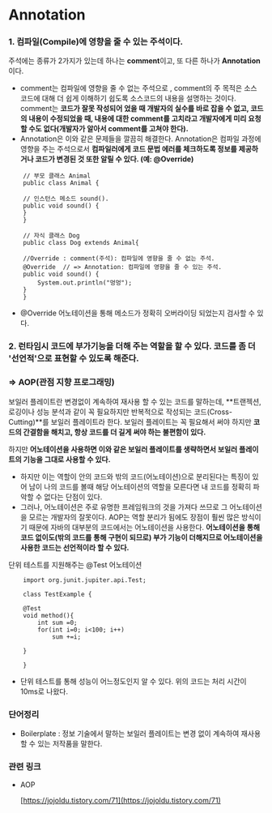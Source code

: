 # Annotation

### 1. 컴파일(Compile)에 영향을 줄 수 있는 주석이다.

주석에는 종류가 2가지가 있는데 하나는 **comment**이고, 또 다른 하나가 **Annotation**이다.



- comment는 컴파일에 영향을 줄 수 없는 주석으로 , comment의 주 목적은 소스코드에 대해 더 쉽게 이해하기 쉽도록 소스코드의 내용을 설명하는 것이다. comment는 **코드가 잘못 작성되어 었을 때 개발자의 실수를 바로 잡을 수 없고, 코드의 내용이 수정되었을 때, 내용에 대한 comment를 고치라고 개발자에게 미리 요청할 수도 없다(개발자가 알아서 comment를 고쳐야 한다).**
- Annotation은 이와 같은 문제들을 깔끔히 해결한다. Annotation은 컴파일 과정에 영향을 주는 주석으로서 **컴파일러에게 코드 문법 에러를 체크하도록 정보를 제공하거나 코드가 변경된 것 또한 알릴 수 있다.  (예: @Override)**


```
    // 부모 클래스 Animal
    public class Animal {

    // 인스턴스 메소드 sound().
    public void sound() {
    }
    }

    // 자식 클래스 Dog
    public class Dog extends Animal{

    //Override : comment(주석): 컴파일에 영향을 줄 수 없는 주석.
    @Override  // => Annotation: 컴파일에 영향을 줄 수 있는 주석.
    public void sound() {
        System.out.println("멍멍");
    }
    }
```
- @Override 어노테이션을 통해 메소드가 정확히 오버라이딩 되었는지 검사할 수 있다.

### 2. 런타임시 코드에 부가기능을 더해 주는 역할을 할 수 있다. 코드를 좀 더 '선언적'으로 표현할 수 있도록 해준다.

### ⇒ AOP(관점 지향 프로그래밍)



보일러 플레이트란 변경없이 계속하여 재사용 할 수 있는 코드를 말하는데, **트랜젝션, 로깅이나 성능 분석과 같이 꼭 필요하지만 반복적으로 작성되는 코드(Cross-Cutting)**를 보일러 플레이트라 한다. 보일러 플레이트는 꼭 필요해서 써야 하지만 **코드의 간결함을 해치고, 항상 코드를 더 길게 써야 하는 불편함이 있다.**

하지만 **어노테이션을 사용하면 이와 같은 보일러 플레이트를 생략하면서 보일러 플레이트의 기능을 그대로 사용할 수 있다.**

- 하지만 이는 역할이 안의 코드와 밖의 코드(어노테이션)으로 분리된다는 특징이 있어 남이 나의 코드를 볼때 해당 어노테이션의 역할을 모른다면 내 코드를 정확히 파악할 수 없다는 단점이 있다.
- 그러나, 어노테이션은 주로 유명한 프레임워크의 것을 가져다 쓰므로 그 어노테이션을 모르는 개발자의 잘못이다. AOP는 역할 분리가 됨에도 장점이 훨씬 많은 방식이기 때문에 자바의 대부분의 코드에서는 어노테이션을 사용한다. **어노테이션을 통해 코드 없이도(밖의 코드를 통해 구현이 되므로) 부가 기능이 더해지므로 어노테이션을 사용한 코드는 선언적이라 할 수 있다.**

단위 테스트를 지원해주는 @Test 어노테이션
```
    import org.junit.jupiter.api.Test;

    class TestExample {

    @Test
    void method(){
        int sum =0;
        for(int i=0; i<100; i++)
            sum +=i;

    }

    }
```
- 단위 테스트를 통해 성능이 어느정도인지 알 수 있다. 위의 코드는 처리 시간이 10ms로 나왔다.



### 단어정리

- Boilerplate : 정보 기술에서 말하는 보일러 플레이트는 변경 없이 계속하여 재사용할 수 있는 저작품을 말한다.

### 관련 링크

- AOP

    [https://jojoldu.tistory.com/71](https://jojoldu.tistory.com/71)
